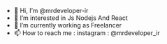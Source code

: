 - 👋 Hi, I’m @mrdeveloper-ir
- 👀 I’m interested in Js Nodejs And React
- 🌱 I’m currently working as Freelancer
- 📫 How to reach me : instagram : @mrdeveloper_ir

